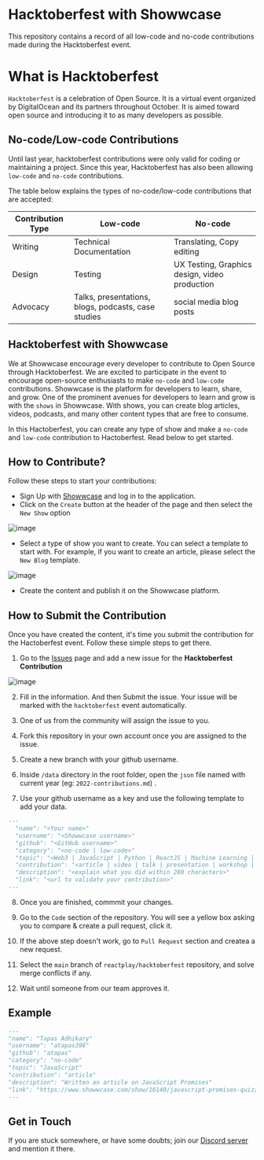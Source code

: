 # Hacktoberfest with Showwcase

This repository contains a record of all low-code and no-code contributions made during the Hacktoberfest event.

# What is Hacktoberfest
`Hacktoberfest` is a celebration of Open Source. It is a virtual event organized by DigitalOcean and its partners throughout October. It is aimed toward open source and introducing it to as many developers as possible.

## No-code/Low-code Contributions

Until last year, hacktoberfest contributions were only valid for coding or maintaining a project. Since this year, Hacktoberfest has also been allowing `low-code` and `no-code` contributions.

The table below explains the types of no-code/low-code contributions that are accepted:

| Contribution Type | Low-code                                            | No-code                                       |
| ----------------- | --------------------------------------------------- | --------------------------------------------- |
| Writing           | Technical Documentation                             | Translating, Copy editing                     |
| Design            | Testing                                             | UX Testing, Graphics design, video production |
| Advocacy          | Talks, presentations, blogs, podcasts, case studies | social media blog posts                       |

## Hacktoberfest with Showwcase

We at Showwcase encourage every developer to contribute to Open Source through Hacktoberfest. We are excited to participate in the event to encourage open-source enthusiasts to make `no-code` and `low-code` contributions. Showwcase is the platform for developers to learn, share, and grow. One of the prominent avenues for developers to learn and grow is with the `shows` in Showwcase. With shows, you can create blog articles, videos, podcasts, and many other content types that are free to consume.

In this Hactoberfest, you can create any type of show and make a `no-code` and `low-code` contribution to Hactoberfest. Read below to get started.


## How to Contribute?

Follow these steps to start your contributions:

- Sign Up with [Showwcase](https://showwcase.com) and log in to the application.
- Click on the `Create` button at the header of the page and then select the `New Show` option

![image](https://user-images.githubusercontent.com/3633137/194374689-5f165cc1-59ea-4929-839a-9f67284a3c22.png)

- Select a type of show you want to create. You can select a template to start with. For example, if you want to create an article, please select the `New Blog` template.

![image](https://user-images.githubusercontent.com/3633137/194375139-e0757f43-ff5e-4cc5-a190-33551da3d5cd.png)

- Create the content and publish it on the Showwcase platform.


## How to Submit the Contribution

Once you have created the content, it's time you submit the contribution for the Hactoberfest event. Follow these simple steps to get there.

1. Go to the [Issues](https://github.com/Showwcase/hacktoberfest/issues/new/choose) page and add a new issue for the **Hacktoberfest Contribution**

![image](https://user-images.githubusercontent.com/3633137/194370630-72dd971c-e22c-4a02-9804-15e08ce22797.png)

2. Fill in the information. And then Submit the issue. Your issue will be marked with the `hacktoberfest` event automatically.
3. One of us from the community will assign the issue to you.
4. Fork this repository in your own account once you are assigned to the issue.

  
5. Create a new branch with your github username.

  
6. Inside `/data` directory in the root folder, open the `json` file named with current year (eg: `2022-contributions.md`) .
7. Use your github username as a key and use the following template to add your data.
   
  ```md
  ---
    "name": "<Your name>"
    "username": "<Showwcase username>"
    "github": "<GitHub username>"  
    "category": "<no-code | low-code>"
    "topic": "<Web3 | JavaScript | Python | ReactJS | Machine Learning | DevOps>"
    "contribution": "<article | video | talk | presentation | workshop | case-studies>"
    "description": "<explain what you did within 280 characters>"
    "link": "<url to validate your contribution>"
  ---  
  ```
8. Once you are finished, commmit your changes.

  
9. Go to the `Code` section of the repository. You will see a yellow box asking you to compare & create a pull request, click it.

  
10. If the above step doesn't work, go to `Pull Request` section and createa a new request.
11. Select the `main` branch of `reactplay/hacktoberfest` repository, and solve merge conflicts if any.
12. Wait until someone from our team approves it.

## Example

```md
---
"name": "Tapas Adhikary"
"username": "atapas398"
"github": "atapas"  
"category": "no-code"
"topic": "JavaScript"
"contribution": "article"
"description": "Written an article on JavaScript Promises"
"link": "https://www.showwcase.com/show/16140/javascript-promises-quizzes-and-interview-questions"
---
```

## Get in Touch
If you are stuck somewhere, or have some doubts; join our [Discord server](https://discord.com/channels/982239924227031070/983209230729379901) and mention it there. 



